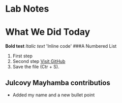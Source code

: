 # Lab Notes
# What We Did Today
**Bold test**
*Italic text*
'Inline code'
###A Numbered List
1. First step
2. Second step
[Visit GitHub](https://github.com)
4. Save the file (Ctr + S).


## Julcovy Mayhamba contributios  
- Added my name and a new bullet point